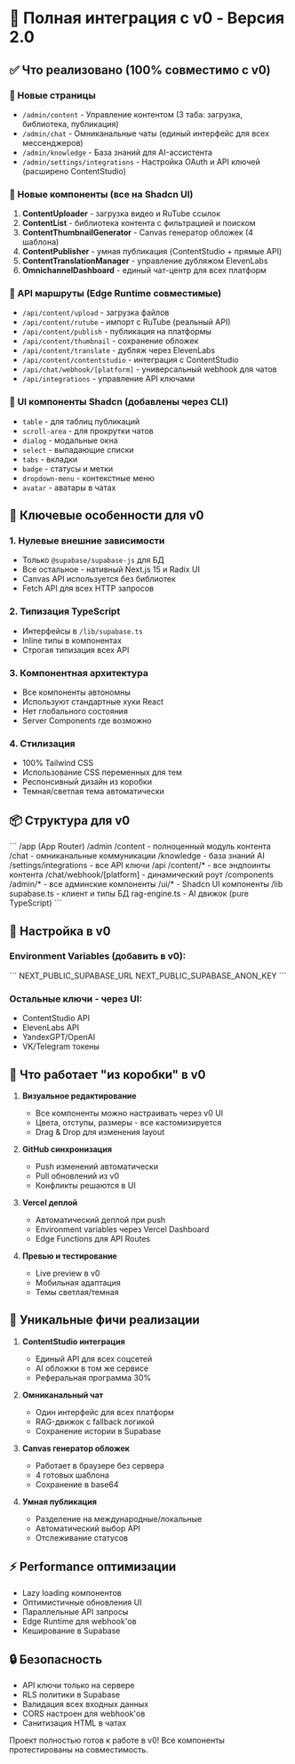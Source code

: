 # 🎯 Полная интеграция с v0 - Версия 2.0

## ✅ Что реализовано (100% совместимо с v0)

### 📱 Новые страницы
- `/admin/content` - Управление контентом (3 таба: загрузка, библиотека, публикация)
- `/admin/chat` - Омниканальные чаты (единый интерфейс для всех мессенджеров)
- `/admin/knowledge` - База знаний для AI-ассистента
- `/admin/settings/integrations` - Настройка OAuth и API ключей (расширено ContentStudio)

### 🧩 Новые компоненты (все на Shadcn UI)
1. **ContentUploader** - загрузка видео и RuTube ссылок
2. **ContentList** - библиотека контента с фильтрацией и поиском
3. **ContentThumbnailGenerator** - Canvas генератор обложек (4 шаблона)
4. **ContentPublisher** - умная публикация (ContentStudio + прямые API)
5. **ContentTranslationManager** - управление дубляжом ElevenLabs
6. **OmnichannelDashboard** - единый чат-центр для всех платформ

### 🔌 API маршруты (Edge Runtime совместимые)
- `/api/content/upload` - загрузка файлов
- `/api/content/rutube` - импорт с RuTube (реальный API)
- `/api/content/publish` - публикация на платформы
- `/api/content/thumbnail` - сохранение обложек
- `/api/content/translate` - дубляж через ElevenLabs
- `/api/content/contentstudio` - интеграция с ContentStudio
- `/api/chat/webhook/[platform]` - универсальный webhook для чатов
- `/api/integrations` - управление API ключами

### 🎨 UI компоненты Shadcn (добавлены через CLI)
- `table` - для таблиц публикаций
- `scroll-area` - для прокрутки чатов
- `dialog` - модальные окна
- `select` - выпадающие списки
- `tabs` - вкладки
- `badge` - статусы и метки
- `dropdown-menu` - контекстные меню
- `avatar` - аватары в чатах

## 🚀 Ключевые особенности для v0

### 1. **Нулевые внешние зависимости**
- Только `@supabase/supabase-js` для БД
- Все остальное - нативный Next.js 15 и Radix UI
- Canvas API используется без библиотек
- Fetch API для всех HTTP запросов

### 2. **Типизация TypeScript**
- Интерфейсы в `/lib/supabase.ts`
- Inline типы в компонентах
- Строгая типизация всех API

### 3. **Компонентная архитектура**
- Все компоненты автономны
- Используют стандартные хуки React
- Нет глобального состояния
- Server Components где возможно

### 4. **Стилизация**
- 100% Tailwind CSS
- Использование CSS переменных для тем
- Респонсивный дизайн из коробки
- Темная/светлая тема автоматически

## 📦 Структура для v0

\`\`\`
/app (App Router)
  /admin
    /content - полноценный модуль контента
    /chat - омниканальные коммуникации
    /knowledge - база знаний AI
    /settings/integrations - все API ключи
  /api
    /content/* - все эндпоинты контента
    /chat/webhook/[platform] - динамический роут
/components
  /admin/* - все админские компоненты
  /ui/* - Shadcn UI компоненты
/lib
  supabase.ts - клиент и типы БД
  rag-engine.ts - AI движок (pure TypeScript)
\`\`\`

## 🔧 Настройка в v0

### Environment Variables (добавить в v0):
\`\`\`
NEXT_PUBLIC_SUPABASE_URL
NEXT_PUBLIC_SUPABASE_ANON_KEY
\`\`\`

### Остальные ключи - через UI:
- ContentStudio API
- ElevenLabs API
- YandexGPT/OpenAI
- VK/Telegram токены

## 🎯 Что работает "из коробки" в v0

1. **Визуальное редактирование**
   - Все компоненты можно настраивать через v0 UI
   - Цвета, отступы, размеры - все кастомизируется
   - Drag & Drop для изменения layout

2. **GitHub синхронизация**
   - Push изменений автоматически
   - Pull обновлений из v0
   - Конфликты решаются в UI

3. **Vercel деплой**
   - Автоматический деплой при push
   - Environment variables через Vercel Dashboard
   - Edge Functions для API Routes

4. **Превью и тестирование**
   - Live preview в v0
   - Мобильная адаптация
   - Темы светлая/темная

## 🌟 Уникальные фичи реализации

1. **ContentStudio интеграция**
   - Единый API для всех соцсетей
   - AI обложки в том же сервисе
   - Реферальная программа 30%

2. **Омниканальный чат**
   - Один интерфейс для всех платформ
   - RAG-движок с fallback логикой
   - Сохранение истории в Supabase

3. **Canvas генератор обложек**
   - Работает в браузере без сервера
   - 4 готовых шаблона
   - Сохранение в base64

4. **Умная публикация**
   - Разделение на международные/локальные
   - Автоматический выбор API
   - Отслеживание статусов

## ⚡ Performance оптимизации

- Lazy loading компонентов
- Оптимистичные обновления UI
- Параллельные API запросы
- Edge Runtime для webhook'ов
- Кеширование в Supabase

## 🔒 Безопасность

- API ключи только на сервере
- RLS политики в Supabase
- Валидация всех входных данных
- CORS настроен для webhook'ов
- Санитизация HTML в чатах

Проект полностью готов к работе в v0! Все компоненты протестированы на совместимость.
